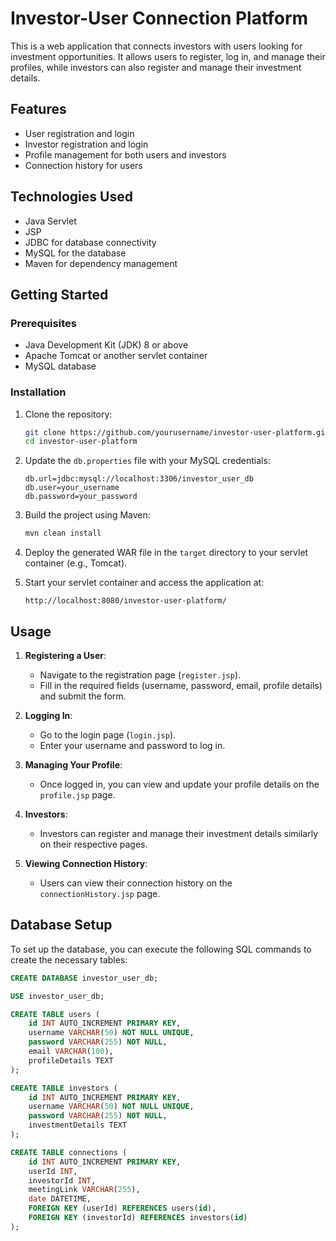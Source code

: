 # Investor-User   Connection Platform

This is a web application that connects investors with users looking for investment opportunities. It allows users to register, log in, and manage their profiles, while investors can also register and manage their investment details.

## Features

- User registration and login
- Investor registration and login
- Profile management for both users and investors
- Connection history for users

## Technologies Used

- Java Servlet
- JSP
- JDBC for database connectivity
- MySQL for the database
- Maven for dependency management

## Getting Started

### Prerequisites

- Java Development Kit (JDK) 8 or above
- Apache Tomcat or another servlet container
- MySQL database

### Installation

1. Clone the repository:
    ```bash
    git clone https://github.com/yourusername/investor-user-platform.git
    cd investor-user-platform
    ```

2. Update the `db.properties` file with your MySQL credentials:
    ```properties
    db.url=jdbc:mysql://localhost:3306/investor_user_db
    db.user=your_username
    db.password=your_password
    ```

3. Build the project using Maven:
    ```bash
    mvn clean install
    ```

4. Deploy the generated WAR file in the `target` directory to your servlet container (e.g., Tomcat).

5. Start your servlet container and access the application at:
    ```
    http://localhost:8080/investor-user-platform/
    ```

## Usage

1. **Registering a User**:
   - Navigate to the registration page (`register.jsp`).
   - Fill in the required fields (username, password, email, profile details) and submit the form.

2. **Logging In**:
   - Go to the login page (`login.jsp`).
   - Enter your username and password to log in.

3. **Managing Your Profile**:
   - Once logged in, you can view and update your profile details on the `profile.jsp` page.

4. **Investors**:
   - Investors can register and manage their investment details similarly on their respective pages.

5. **Viewing Connection History**:
   - Users can view their connection history on the `connectionHistory.jsp` page.

## Database Setup

To set up the database, you can execute the following SQL commands to create the necessary tables:

```sql
CREATE DATABASE investor_user_db;

USE investor_user_db;

CREATE TABLE users (
    id INT AUTO_INCREMENT PRIMARY KEY,
    username VARCHAR(50) NOT NULL UNIQUE,
    password VARCHAR(255) NOT NULL,
    email VARCHAR(100),
    profileDetails TEXT
);

CREATE TABLE investors (
    id INT AUTO_INCREMENT PRIMARY KEY,
    username VARCHAR(50) NOT NULL UNIQUE,
    password VARCHAR(255) NOT NULL,
    investmentDetails TEXT
);

CREATE TABLE connections (
    id INT AUTO_INCREMENT PRIMARY KEY,
    userId INT,
    investorId INT,
    meetingLink VARCHAR(255),
    date DATETIME,
    FOREIGN KEY (userId) REFERENCES users(id),
    FOREIGN KEY (investorId) REFERENCES investors(id)
);
